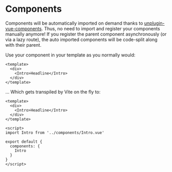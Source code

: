 # Components

Components will be automatically imported on demand thanks to [unplugin-vue-components](https://github.com/antfu/unplugin-vue-components). Thus, no need to import and register your components manually anymore! If you register the parent component asynchronously (or via a lazy route), the auto imported components will be code-split along with their parent.

Use your component in your template as you normally would:

```vue
<template>
  <div>
    <Intro>Headline</Intro>
  </div>
</template>
```

… Which gets transpiled by Vite on the fly to:

```vue
<template>
  <div>
    <Intro>Headline</Intro>
  </div>
</template>

<script>
import Intro from '../components/Intro.vue'

export default {
  components: {
    Intro
  }
}
</script>
```
